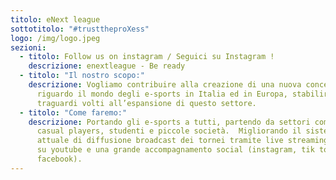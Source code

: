 ```yaml
---
titolo: eNext league
sottotitolo: "#trusttheproXess"
logo: /img/logo.jpeg
sezioni:
  - titolo: Follow us on instagram / Seguici su Instagram !
    descrizione: enextleague - Be ready
  - titolo: "Il nostro scopo:"
    descrizione: Vogliamo contribuire alla creazione di una nuova concezione
      riguardo il mondo degli e-sports in Italia ed in Europa, stabilire nuovi
      traguardi volti all’espansione di questo settore.
  - titolo: "Come faremo:"
    descrizione: Portando gli e-sports a tutti, partendo da settori come quello dei
      casual players, studenti e piccole società.  Migliorando il sistema
      attuale di diffusione broadcast dei tornei tramite live streaming, video
      su youtube e una grande accompagnamento social (instagram, tik tok,
      facebook).
---
```

